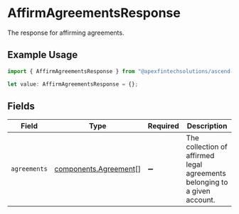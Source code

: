 # AffirmAgreementsResponse

The response for affirming agreements.

## Example Usage

```typescript
import { AffirmAgreementsResponse } from "@apexfintechsolutions/ascend-sdk/models/components";

let value: AffirmAgreementsResponse = {};
```

## Fields

| Field                                                                     | Type                                                                      | Required                                                                  | Description                                                               |
| ------------------------------------------------------------------------- | ------------------------------------------------------------------------- | ------------------------------------------------------------------------- | ------------------------------------------------------------------------- |
| `agreements`                                                              | [components.Agreement](../../models/components/agreement.md)[]            | :heavy_minus_sign:                                                        | The collection of affirmed legal agreements belonging to a given account. |